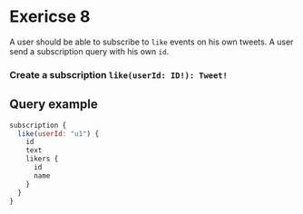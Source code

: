 # Exericse 8

A user should be able to subscribe to `like` events on his own tweets.
A user send a subscription query with his own `id`.

### Create a subscription `like(userId: ID!): Tweet!`

## Query example
```js
subscription {
  like(userId: "u1") {
    id
    text
    likers {
      id
      name
    }
  }
}
```
